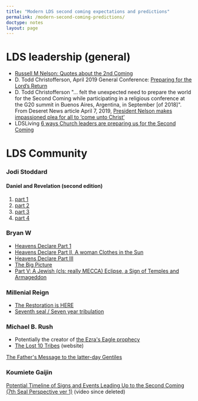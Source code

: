 ```yaml
---
title: "Modern LDS second coming expectations and predictions"
permalink: /modern-second-coming-predictions/
doctype: notes
layout: page
---
```


# LDS leadership (general)

* [Russell M Nelson: Quotes about the 2nd Coming](https://www.youtube.com/watch?v=YDY9x-4Qrf8)
* D. Todd Christofferson, April 2019 General Conference: [Preparing for the Lord’s Return](https://www.churchofjesuschrist.org/study/general-conference/2019/04/44christofferson?lang=eng)
* D. Todd Christofferson "... felt the unexpected need to prepare the world for the Second Coming while participating in a religious conference at the G20 summit in Buenos Aires, Argentina, in September [of 2018]". From Deseret News article April 7, 2019, [President Nelson makes impassioned plea for all to ‘come unto Christ’](https://www.deseret.com/2019/4/7/20670476/president-nelson-makes-impassioned-plea-for-all-to-come-unto-christ)
* LDSLiving [6 ways Church leaders are preparing us for the Second Coming](https://www.ldsliving.com/6-ways-church-leaders-are-preparing-us-for-the-second-coming/s/89471)

# LDS Community

### Jodi Stoddard

#### Daniel and Revelation (second edition)

1. [part 1](https://www.youtube.com/watch?v=twfZYSV_Xwo)
1. [part 2](https://www.youtube.com/watch?v=b3yngnQAtDw)
1. [part 3](https://www.youtube.com/watch?v=osHQ2IlPBFg)
1. [part 4](https://www.youtube.com/watch?v=_bueKbHuSqU)

### Bryan W

* [Heavens Declare Part 1](https://www.youtube.com/watch?v=I0LrJUQHW-w&list=WL&index=15)
* [Heavens Declare Part II, A woman Clothes in the Sun](https://www.youtube.com/watch?v=vAnfEDhzJSA&list=WL&index=16)
* [ Heavens Declare Part III](https://www.youtube.com/watch?v=gbvObGnuluQ&list=WL&index=17)
* [The Big Picture](https://www.youtube.com/watch?v=yMlSIfmOtvI&list=WL&index=18)
* [Part V: A Jewish (cls: really MECCA) Eclipse, a Sign of Temples and Armageddon](https://www.youtube.com/watch?v=kdA8JKOQxT8&list=WL&index=19)

### Millenial Reign

* [The Restoration is HERE](https://www.youtube.com/watch?v=-6jHtWg_zlE)
* [Seventh seal / Seven year tribulation](https://www.youtube.com/watch?v=Klg4aj7C5vk)

### Michael B. Rush

* Potentially the creator of [the Ezra's Eagle prophecy](https://www.youtube.com/watch?v=amAA2NRF4Uc)
* [The Lost 10 Tribes](https://the-roaring-lion-book-store.myshopify.com/?fbclid=IwAR3utqadDHKkLdH-Ie3cVGV9InK9fPEdIJpCeWdzJC6D3QUQgS21vOFunmA) (website)

[The Father's Message to the latter-day Gentiles](https://www.youtube.com/watch?v=QWBwS6IL4Js)

### Koumiete Gaijin

[Potential Timeline of Signs and Events Leading Up to the Second Coming (7th Seal Perspective ver 1)](https://web.archive.org/web/20210106125350/https://www.youtube.com/watch?v=E8FNkaB_1Bs) (video since deleted)
